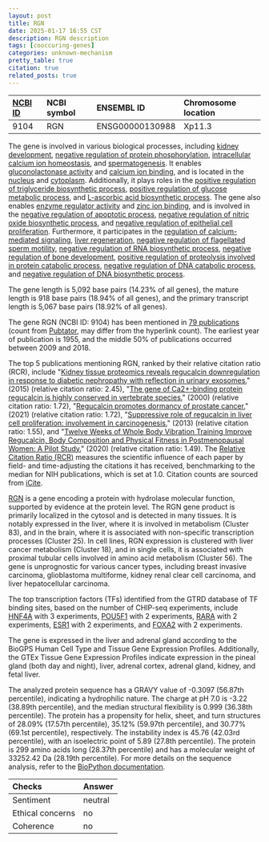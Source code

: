 ```yaml
---
layout: post
title: RGN
date: 2025-01-17 16:55 CST
description: RGN description
tags: [cooccuring-genes]
categories: unknown-mechanism
pretty_table: true
citation: true
related_posts: true
---
```




| [NCBI ID](https://www.ncbi.nlm.nih.gov/gene/9104) | NCBI symbol | ENSEMBL ID | Chromosome location |
| :-------- | :------- | :-------- | :------- |
| 9104  | RGN | ENSG00000130988 | Xp11.3  |



The gene is involved in various biological processes, including [kidney development](https://amigo.geneontology.org/amigo/term/GO:0001822), [negative regulation of protein phosphorylation](https://amigo.geneontology.org/amigo/term/GO:0001933), [intracellular calcium ion homeostasis](https://amigo.geneontology.org/amigo/term/GO:0006874), and [spermatogenesis](https://amigo.geneontology.org/amigo/term/GO:0007283). It enables [gluconolactonase activity](https://amigo.geneontology.org/amigo/term/GO:0004341) and [calcium ion binding](https://amigo.geneontology.org/amigo/term/GO:0005509), and is located in the [nucleus](https://amigo.geneontology.org/amigo/term/GO:0005634) and [cytoplasm](https://amigo.geneontology.org/amigo/term/GO:0005737). Additionally, it plays roles in the [positive regulation of triglyceride biosynthetic process](https://amigo.geneontology.org/amigo/term/GO:0010867), [positive regulation of glucose metabolic process](https://amigo.geneontology.org/amigo/term/GO:0010907), and [L-ascorbic acid biosynthetic process](https://amigo.geneontology.org/amigo/term/GO:0019853). The gene also enables [enzyme regulator activity](https://amigo.geneontology.org/amigo/term/GO:0030234) and [zinc ion binding](https://amigo.geneontology.org/amigo/term/GO:0008270), and is involved in the [negative regulation of apoptotic process](https://amigo.geneontology.org/amigo/term/GO:0043066), [negative regulation of nitric oxide biosynthetic process](https://amigo.geneontology.org/amigo/term/GO:0045019), and [negative regulation of epithelial cell proliferation](https://amigo.geneontology.org/amigo/term/GO:0050680). Furthermore, it participates in the [regulation of calcium-mediated signaling](https://amigo.geneontology.org/amigo/term/GO:0050848), [liver regeneration](https://amigo.geneontology.org/amigo/term/GO:0097421), [negative regulation of flagellated sperm motility](https://amigo.geneontology.org/amigo/term/GO:1901318), [negative regulation of RNA biosynthetic process](https://amigo.geneontology.org/amigo/term/GO:1902679), [negative regulation of bone development](https://amigo.geneontology.org/amigo/term/GO:1903011), [positive regulation of proteolysis involved in protein catabolic process](https://amigo.geneontology.org/amigo/term/GO:1903052), [negative regulation of DNA catabolic process](https://amigo.geneontology.org/amigo/term/GO:1903625), and [negative regulation of DNA biosynthetic process](https://amigo.geneontology.org/amigo/term/GO:2000279).


The gene length is 5,092 base pairs (14.23% of all genes), the mature length is 918 base pairs (18.94% of all genes), and the primary transcript length is 5,067 base pairs (18.92% of all genes).


The gene RGN (NCBI ID: 9104) has been mentioned in [79 publications](https://pubmed.ncbi.nlm.nih.gov/?term=%22RGN%22) (count from [Pubtator](https://academic.oup.com/nar/article/47/W1/W587/5494727), may differ from the hyperlink count). The earliest year of publication is 1955, and the middle 50% of publications occurred between 2009 and 2018.


The top 5 publications mentioning RGN, ranked by their relative citation ratio (RCR), include "[Kidney tissue proteomics reveals regucalcin downregulation in response to diabetic nephropathy with reflection in urinary exosomes.](https://pubmed.ncbi.nlm.nih.gov/26072307)" (2015) (relative citation ratio: 2.45), "[The gene of Ca2+-binding protein regucalcin is highly conserved in vertebrate species.](https://pubmed.ncbi.nlm.nih.gov/10891565)" (2000) (relative citation ratio: 1.72), "[Regucalcin promotes dormancy of prostate cancer.](https://pubmed.ncbi.nlm.nih.gov/33323968)" (2021) (relative citation ratio: 1.72), "[Suppressive role of regucalcin in liver cell proliferation: involvement in carcinogenesis.](https://pubmed.ncbi.nlm.nih.gov/23692083)" (2013) (relative citation ratio: 1.55), and "[Twelve Weeks of Whole Body Vibration Training Improve Regucalcin, Body Composition and Physical Fitness in Postmenopausal Women: A Pilot Study.](https://pubmed.ncbi.nlm.nih.gov/32498351)" (2020) (relative citation ratio: 1.49). The [Relative Citation Ratio (RCR)](https://journals.plos.org/plosbiology/article?id=10.1371/journal.pbio.1002541) measures the scientific influence of each paper by field- and time-adjusting the citations it has received, benchmarking to the median for NIH publications, which is set at 1.0. Citation counts are sourced from [iCite](https://icite.od.nih.gov).


[RGN](https://www.proteinatlas.org/ENSG00000130988-RGN) is a gene encoding a protein with hydrolase molecular function, supported by evidence at the protein level. The RGN gene product is primarily localized in the cytosol and is detected in many tissues. It is notably expressed in the liver, where it is involved in metabolism (Cluster 83), and in the brain, where it is associated with non-specific transcription processes (Cluster 25). In cell lines, RGN expression is clustered with liver cancer metabolism (Cluster 18), and in single cells, it is associated with proximal tubular cells involved in amino acid metabolism (Cluster 56). The gene is unprognostic for various cancer types, including breast invasive carcinoma, glioblastoma multiforme, kidney renal clear cell carcinoma, and liver hepatocellular carcinoma.


The top transcription factors (TFs) identified from the GTRD database of TF binding sites, based on the number of CHIP-seq experiments, include [HNF4A](https://www.ncbi.nlm.nih.gov/gene/3172) with 3 experiments, [POU5F1](https://www.ncbi.nlm.nih.gov/gene/5460) with 2 experiments, [RARA](https://www.ncbi.nlm.nih.gov/gene/5914) with 2 experiments, [ESR1](https://www.ncbi.nlm.nih.gov/gene/2099) with 2 experiments, and [FOXA2](https://www.ncbi.nlm.nih.gov/gene/3170) with 2 experiments.





The gene is expressed in the liver and adrenal gland according to the BioGPS Human Cell Type and Tissue Gene Expression Profiles. Additionally, the GTEx Tissue Gene Expression Profiles indicate expression in the pineal gland (both day and night), liver, adrenal cortex, adrenal gland, kidney, and fetal liver.




The analyzed protein sequence has a GRAVY value of -0.3097 (56.87th percentile), indicating a hydrophilic nature. The charge at pH 7.0 is -3.22 (38.89th percentile), and the median structural flexibility is 0.999 (36.38th percentile). The protein has a propensity for helix, sheet, and turn structures of 28.09% (17.57th percentile), 35.12% (59.97th percentile), and 30.77% (69.1st percentile), respectively. The instability index is 45.76 (42.03rd percentile), with an isoelectric point of 5.89 (27.8th percentile). The protein is 299 amino acids long (28.37th percentile) and has a molecular weight of 33252.42 Da (28.19th percentile). For more details on the sequence analysis, refer to the [BioPython documentation](https://biopython.org/docs/1.75/api/Bio.SeqUtils.ProtParam.html).





| Checks    | Answer |
| :-------- | :------- |
| Sentiment  | neutral   |
| Ethical concerns | no     |
| Coherence    | no    |